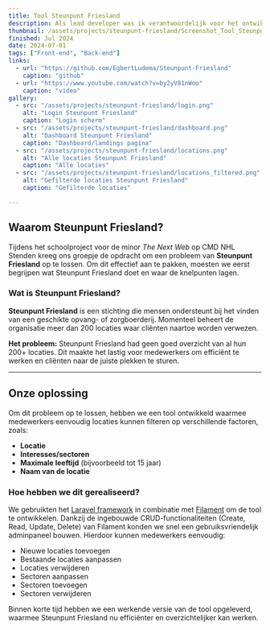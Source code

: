 ```yaml
---
title: Tool Steunpunt Friesland
description: Als lead developer was ik verantwoordelijk voor het ontwikkelen van deze webapplicatie tijdens een schoolproject. 
thumbnail: /assets/projects/steunpunt-friesland/Screenshot_Tool_SteunpuntFriesland.png
finished: Jul 2024
date: 2024-07-01
tags: ["Front-end", "Back-end"]
links:
  - url: "https://github.com/EgbertLudema/Steunpunt-Friesland"
    caption: "github"
  - url: "https://www.youtube.com/watch?v=by2yV81nWoo"
    caption: "video"
gallery:
  - src: "/assets/projects/steunpunt-friesland/login.png"
    alt: "Login Steunpunt Friesland"
    caption: "Login scherm"
  - src: "/assets/projects/steunpunt-friesland/dashboard.png"
    alt: "Dashboard Steunpunt Friesland"
    caption: "Dashboard/landings pagina"
  - src: "/assets/projects/steunpunt-friesland/locations.png"
    alt: "Alle locaties Steunpunt Friesland"
    caption: "Alle locaties"
  - src: "/assets/projects/steunpunt-friesland/locations_filtered.png"
    alt: "Gefilterde locaties Steunpunt Friesland"
    caption: "Gefilterde locaties"

---
```


## Waarom Steunpunt Friesland?

Tijdens het schoolproject voor de minor *The Next Web* op CMD NHL Stenden kreeg ons groepje de opdracht om een probleem van **Steunpunt Friesland** op te lossen. Om dit effectief aan te pakken, moesten we eerst begrijpen wat Steunpunt Friesland doet en waar de knelpunten lagen.

### Wat is Steunpunt Friesland?

**Steunpunt Friesland** is een stichting die mensen ondersteunt bij het vinden van een geschikte opvang- of zorgboerderij. Momenteel beheert de organisatie meer dan 200 locaties waar cliënten naartoe worden verwezen.

**Het probleem:**
Steunpunt Friesland had geen goed overzicht van al hun 200+ locaties. Dit maakte het lastig voor medewerkers om efficiënt te werken en cliënten naar de juiste plekken te sturen.

<hr class="hr_secondair">

## Onze oplossing

Om dit probleem op te lossen, hebben we een tool ontwikkeld waarmee medewerkers eenvoudig locaties kunnen filteren op verschillende factoren, zoals:
- **Locatie**
- **Interesses/sectoren**
- **Maximale leeftijd** (bijvoorbeeld tot 15 jaar)
- **Naam van de locatie**

### Hoe hebben we dit gerealiseerd?

We gebruikten het [Laravel framework](https://laravel.com/) in combinatie met [Filament](https://filamentphp.com/) om de tool te ontwikkelen. Dankzij de ingebouwde CRUD-functionaliteiten (Create, Read, Update, Delete) van Filament konden we snel een gebruiksvriendelijk adminpaneel bouwen. Hierdoor kunnen medewerkers eenvoudig:
- Nieuwe locaties toevoegen
- Bestaande locaties aanpassen
- Locaties verwijderen
- Sectoren aanpassen
- Sectoren toevoegen
- Sectoren verwijderen

Binnen korte tijd hebben we een werkende versie van de tool opgeleverd, waarmee Steunpunt Friesland nu efficiënter en overzichtelijker kan werken.